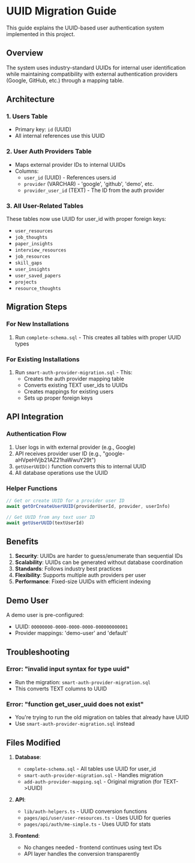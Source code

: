 # UUID Migration Guide

This guide explains the UUID-based user authentication system implemented in this project.

## Overview

The system uses industry-standard UUIDs for internal user identification while maintaining compatibility with external authentication providers (Google, GitHub, etc.) through a mapping table.

## Architecture

### 1. Users Table
- Primary key: `id` (UUID)
- All internal references use this UUID

### 2. User Auth Providers Table
- Maps external provider IDs to internal UUIDs
- Columns:
  - `user_id` (UUID) - References users.id
  - `provider` (VARCHAR) - 'google', 'github', 'demo', etc.
  - `provider_user_id` (TEXT) - The ID from the auth provider

### 3. All User-Related Tables
These tables now use UUID for user_id with proper foreign keys:
- `user_resources`
- `job_thoughts`
- `paper_insights`
- `interview_resources`
- `job_resources`
- `skill_gaps`
- `user_insights`
- `user_saved_papers`
- `projects`
- `resource_thoughts`

## Migration Steps

### For New Installations
1. Run `complete-schema.sql` - This creates all tables with proper UUID types

### For Existing Installations
1. Run `smart-auth-provider-migration.sql` - This:
   - Creates the auth provider mapping table
   - Converts existing TEXT user_ids to UUIDs
   - Creates mappings for existing users
   - Sets up proper foreign keys

## API Integration

### Authentication Flow
1. User logs in with external provider (e.g., Google)
2. API receives provider user ID (e.g., "google-aHVpeHVjb21AZ21haWwuY29t")
3. `getUserUUID()` function converts this to internal UUID
4. All database operations use the UUID

### Helper Functions

```typescript
// Get or create UUID for a provider user ID
await getOrCreateUserUUID(providerUserId, provider, userInfo)

// Get UUID from any text user ID
await getUserUUID(textUserId)
```

## Benefits

1. **Security**: UUIDs are harder to guess/enumerate than sequential IDs
2. **Scalability**: UUIDs can be generated without database coordination
3. **Standards**: Follows industry best practices
4. **Flexibility**: Supports multiple auth providers per user
5. **Performance**: Fixed-size UUIDs with efficient indexing

## Demo User

A demo user is pre-configured:
- UUID: `00000000-0000-0000-0000-000000000001`
- Provider mappings: 'demo-user' and 'default'

## Troubleshooting

### Error: "invalid input syntax for type uuid"
- Run the migration: `smart-auth-provider-migration.sql`
- This converts TEXT columns to UUID

### Error: "function get_user_uuid does not exist"
- You're trying to run the old migration on tables that already have UUID
- Use `smart-auth-provider-migration.sql` instead

## Files Modified

1. **Database**:
   - `complete-schema.sql` - All tables use UUID for user_id
   - `smart-auth-provider-migration.sql` - Handles migration
   - `add-auth-provider-mapping.sql` - Original migration (for TEXT->UUID)

2. **API**:
   - `lib/auth-helpers.ts` - UUID conversion functions
   - `pages/api/user/user-resources.ts` - Uses UUID for queries
   - `pages/api/auth/me-simple.ts` - Uses UUID for stats

3. **Frontend**:
   - No changes needed - frontend continues using text IDs
   - API layer handles the conversion transparently